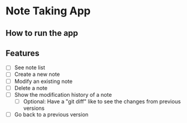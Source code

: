 # Note Taking App

## How to run the app

## Features
- [ ] See note list
- [ ] Create a new note
- [ ] Modify an existing note
- [ ] Delete a note
- [ ] Show the modification history of a note
  - [ ] Optional: Have a "git diff" like to see the changes from previous versions
- [ ] Go back to a previous version
